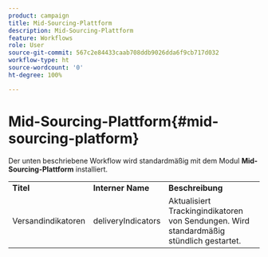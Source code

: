 ```yaml
---
product: campaign
title: Mid-Sourcing-Plattform
description: Mid-Sourcing-Plattform
feature: Workflows
role: User
source-git-commit: 567c2e84433caab708ddb9026dda6f9cb717d032
workflow-type: ht
source-wordcount: '0'
ht-degree: 100%

---
```



# Mid-Sourcing-Plattform{#mid-sourcing-platform}



Der unten beschriebene Workflow wird standardmäßig mit dem Modul **Mid-Sourcing-Plattform** installiert.

<table> 
 <tbody> 
  <tr> 
   <td> <strong>Titel</strong><br /> </td> 
   <td> <strong>Interner Name</strong><br /> </td> 
   <td> <strong>Beschreibung</strong><br /> </td> 
  </tr> 
  <tr> 
   <td> <span class="uicontrol">Versandindikatoren</span> <br /> </td> 
   <td> <span class="uicontrol">deliveryIndicators</span> <br /> </td> 
   <td> Aktualisiert Trackingindikatoren von Sendungen. Wird standardmäßig stündlich gestartet.<br /> </td> 
  </tr> 
 </tbody> 
</table>


